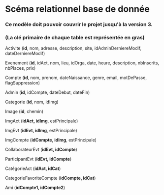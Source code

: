 # Scéma relationnel base de donnée #
### Ce modèle doit pouvoir couvrir le projet jusqu'à la version 3.
### (La clé primaire de chaque table est représentée en gras)


Activite (__id__, nom, adresse, description, site, idAdminDerniereModif, dateDerniereModif)

Evenement (__id__, idAct, nom, lieu, idOrga, date, heure, description, nbInscrits, nbPlaces, prix)

Compte (__id__, nom, prenom, dateNaissance, genre, email, motDePasse, flagSuppression)

Admin (__id__, idCompte, dateDebut, dateFin)

Categorie (__id__, nom, idImg)

Image (__id__, chemin)

ImgAct (__idAct, idImg__, estPrincipale)

ImgEvt (__idEvt, idImg__, estPrincipale)

ImgCompte (__idCompte, idImg__, estPrincipale)

CollaborateurEvt (__idEvt, idCompte__)

ParticipantEvt (__idEvt, idCompte__)

CatégorieAct (__idAct, idCat__)

CategorieFavoriteCompte (__idCompte, idCat__)

Ami (__idCompte1, idCompte2__)

